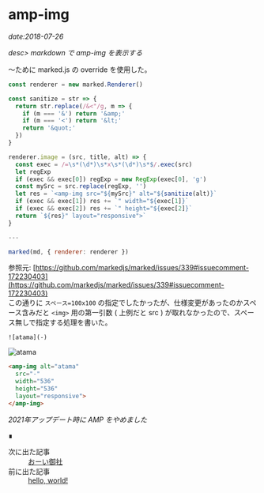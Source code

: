 # amp-img

*date:2018-07-26*

*desc> markdown で amp-img を表示する*

〜ために marked.js の override を使用した。

```javascript
const renderer = new marked.Renderer()

const sanitize = str => {
  return str.replace(/&<"/g, m => {
    if (m === '&') return '&amp;'
    if (m === '<') return '&lt;'
    return '&quot;'
  })
}

renderer.image = (src, title, alt) => {
  const exec = /=\s*(\d*)\s*x\s*(\d*)\s*$/.exec(src)
  let regExp
  if (exec && exec[0]) regExp = new RegExp(exec[0], 'g')
  const mySrc = src.replace(regExp, '')
  let res = `<amp-img src="${mySrc}" alt="${sanitize(alt)}`
  if (exec && exec[1]) res += `" width="${exec[1]}`
  if (exec && exec[2]) res += `" height="${exec[2]}`
  return `${res}" layout="responsive">`
}

---

marked(md, { renderer: renderer })
```

参照元: [https://github.com/markedjs/marked/issues/339#issuecomment-172230403](https://github.com/markedjs/marked/issues/339#issuecomment-172230403)  
この通りに `スペース=100x100` の指定でしたかったが、仕様変更があったのかスペース含みだと `<img>` 用の第一引数 ( 上例だと src ) が取れなかったので、スペース無しで指定する処理を書いた。

```
![atama](-)
```

![atama](-)

```html
<amp-img alt="atama"
  src="-"
  width="536"
  height="536"
  layout="responsive">
</amp-img>
```

*2021年アップデート時に AMP をやめました*


<footer>&#8718;</footer>
<nav class="post-recent">
  <dl><dt>次に出た記事</dt>
  <dd><a href="20180727">おーい御社</a></dd><dt>前に出た記事</dt>
  <dd><a href="20180725">hello, world!</a></dd></dl>
</nav>